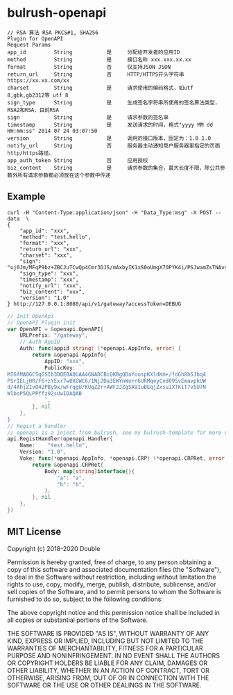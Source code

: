 # bulrush-openapi
    // RSA 算法 RSA PKCS#1, SHA256
    Plugin for OpenAPI
    Request Params
    app_id         String           是     分配给开发者的应用ID
    method         String           是     接口名称 xxx.xxx.xx.xx
    format         String           否     仅支持JSON JSON
    return_url     String           否     HTTP/HTTPS开头字符串 https://xx.xx.com/xx
    charset        String           是     请求使用的编码格式，如utf 8,gbk,gb2312等 utf 8
    sign_type      String           是     生成签名字符串所使用的签名算法类型，RSA2和RSA，目前RSA
    sign           String           是     请求参数的签名串
    timestamp      String           是     发送请求的时间，格式"yyyy MM dd HH:mm:ss" 2014 07 24 03:07:50
    version        String           是     调用的接口版本，固定为：1.0 1.0
    notify_url     String           否     服务器主动通知商户服务器里指定的页面http/https路径。
    app_auth_token String           否     应用授权
    biz_content    String           是     请求参数的集合，最大长度不限，除公共参数外所有请求参数都必须放在这个参数中传递
## Example
```shell
curl -H "Content-Type:application/json" -H "Data_Type:msg" -X POST --data  \
{
	"app_id": "xxx",
	"method": "test.hello",
	"format": "xxx",
	"return_url": "xxx",
	"charset": "xxx",
	"sign": "uj0Jm/MFqP9bz+ZBCJuTCwQp4Cmr3DJS/mAxbyIK1xS0oUmgX7OPYK4i/PSJwamZsTNAvswfRWQAFpa5550fTQZ5HNHH91Fz3cIeUOv/YWoHkku3BJbgZaSlClSBNqlhqhwmci6bJzGans2YSRP1VaNI3ZPSedDUFPYKQuyFJjQ=",
	"sign_type": "xxx",
	"timestamp": "xxx",
	"notify_url": "xxx",
	"biz_content": "xxx",
	"version": "1.0"
} http://127.0.0.1:8080/api/v1/gateway?accessToken=DEBUG
```


```go
// Init OpenApi
// OpenAPI Plugin init
var OpenAPI = &openapi.OpenAPI{
    URLPrefix: "/gateway",
    // Auth AppID
	Auth: func(appid string) (*openapi.AppInfo, error) {
		return &openapi.AppInfo{
			AppID: "xxx",
			PublicKey: `
MIGfMA0GCSqGSIb3DQEBAQUAA4GNADCBiQKBgQDaYoospKXldKm+/fdGh8b5Jbq4
PSrIELjHR/F6+zYExr7w0XGWC6/1Nj2Da3EWYnWo+n6URMqeyCnd09SvEmavpkUW
d/4AhjZIvO42PBy9x/wFrqgU/KUqZ2r+AWFJJZgSA9IuBEqjZxsu1XTKiT7v5U7N
WlboP5QLPPffz92sUwIDAQAB
			`,
		}, nil
	},
}
// Regist a handler
// openapi is a inject from bulrush, see my bulrush-template for more detail info
api.RegistHandler(openapi.Handler{
    Name:    "test.hello",
    Version: "1.0",
    Voke: func(*openapi.AppInfo, *openapi.CRP) (*openapi.CRPRet, error) {
        return &openapi.CRPRet{
            Body: map[string]interface{}{
                "a": "a",
                "b": "b",
            },
        }, nil
    },
})
```
## MIT License

Copyright (c) 2018-2020 Double

Permission is hereby granted, free of charge, to any person obtaining a copy
of this software and associated documentation files (the "Software"), to deal
in the Software without restriction, including without limitation the rights
to use, copy, modify, merge, publish, distribute, sublicense, and/or sell
copies of the Software, and to permit persons to whom the Software is
furnished to do so, subject to the following conditions:

The above copyright notice and this permission notice shall be included in all
copies or substantial portions of the Software.

THE SOFTWARE IS PROVIDED "AS IS", WITHOUT WARRANTY OF ANY KIND, EXPRESS OR
IMPLIED, INCLUDING BUT NOT LIMITED TO THE WARRANTIES OF MERCHANTABILITY,
FITNESS FOR A PARTICULAR PURPOSE AND NONINFRINGEMENT. IN NO EVENT SHALL THE
AUTHORS OR COPYRIGHT HOLDERS BE LIABLE FOR ANY CLAIM, DAMAGES OR OTHER
LIABILITY, WHETHER IN AN ACTION OF CONTRACT, TORT OR OTHERWISE, ARISING FROM,
OUT OF OR IN CONNECTION WITH THE SOFTWARE OR THE USE OR OTHER DEALINGS IN THE
SOFTWARE.